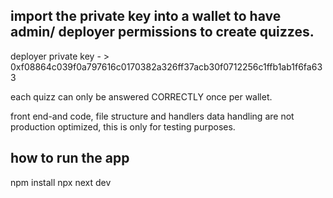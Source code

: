 ## import the private key into a wallet to have admin/ deployer permissions to create quizzes.

deployer private key - > 0xf08864c039f0a797616c0170382a326ff37acb30f0712256c1ffb1ab1f6fa633

each quizz can only be answered CORRECTLY once per wallet.

front end-and code, file structure and handlers data handling
are not production optimized, this is only for testing purposes.

## how to run the app

npm install
npx next dev




